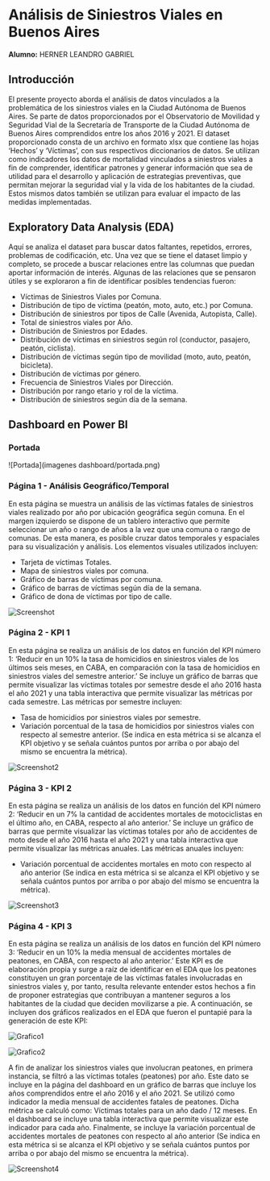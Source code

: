 # Análisis de Siniestros Viales en Buenos Aires

**Alumno:** HERNER LEANDRO GABRIEL

## Introducción
El presente proyecto aborda el análisis de datos vinculados a la problemática de los siniestros viales en la Ciudad Autónoma de Buenos Aires. Se parte de datos proporcionados por el Observatorio de Movilidad y Seguridad Vial de la Secretaría de Transporte de la Ciudad Autónoma de Buenos Aires comprendidos entre los años 2016 y 2021. El dataset proporcionado consta de un archivo en formato xlsx que contiene las hojas ‘Hechos’ y ‘Víctimas’, con sus respectivos diccionarios de datos. Se utilizan como indicadores los datos de mortalidad vinculados a siniestros viales a fin de comprender, identificar patrones y generar información que sea de utilidad para el desarrollo y aplicación de estrategias preventivas, que permitan mejorar la seguridad vial y la vida de los habitantes de la ciudad. Estos mismos datos también se utilizan para evaluar el impacto de las medidas implementadas.

## Exploratory Data Analysis (EDA)

Aquí se analiza el dataset para buscar datos faltantes, repetidos, errores, problemas de codificación, etc. Una vez que se tiene el dataset limpio y completo, se procede a buscar relaciones entre las columnas que puedan aportar información de interés. Algunas de las relaciones que se pensaron útiles y se exploraron a fin de identificar posibles tendencias fueron:
- Víctimas de Siniestros Viales por Comuna.
- Distribución de tipo de víctima (peatón, moto, auto, etc.) por Comuna.
- Distribución de siniestros por tipos de Calle (Avenida, Autopista, Calle).
- Total de siniestros viales por Año.
- Distribución de Siniestros por Edades.
- Distribución de víctimas en siniestros según rol (conductor, pasajero, peatón, ciclista).
- Distribución de víctimas según tipo de movilidad (moto, auto, peatón, bicicleta).
- Distribución de víctimas por género.
- Frecuencia de Siniestros Viales por Dirección.
- Distribución por rango etario y rol de la víctima.
- Distribución de siniestros según día de la semana.

## Dashboard en Power BI

### Portada

![Portada](imagenes dashboard/portada.png)


### Página 1 - Análisis Geográfico/Temporal

En esta página se muestra un análisis de las víctimas fatales de siniestros viales realizado por año por ubicación geográfica según comuna. En el margen izquierdo se dispone de un tablero interactivo que permite seleccionar un año o rango de años a la vez que una comuna o rango de comunas. De esta manera, es posible cruzar datos temporales y espaciales para su visualización y análisis. Los elementos visuales utilizados incluyen:
- Tarjeta de víctimas Totales.
- Mapa de siniestros viales por comuna.
- Gráfico de barras de víctimas por comuna.
- Gráfico de barras de víctimas según día de la semana.
- Gráfico de dona de víctimas por tipo de calle.

![Screenshot](pagina_1.png)

### Página 2 - KPI 1

En esta página se realiza un análisis de los datos en función del KPI número 1: ‘Reducir en un 10% la tasa de homicidios en siniestros viales de los últimos seis meses, en CABA, en comparación con la tasa de homicidios en siniestros viales del semestre anterior.’ Se incluye un gráfico de barras que permite visualizar las víctimas totales por semestre desde el año 2016 hasta el año 2021 y una tabla interactiva que permite visualizar las métricas por cada semestre. Las métricas por semestre incluyen:
- Tasa de homicidios por siniestros viales por semestre.
- Variación porcentual de la tasa de homicidios por siniestros viales con respecto al semestre anterior. (Se indica en esta métrica si se alcanza el KPI objetivo y se señala cuántos puntos por arriba o por abajo del mismo se encuentra la métrica).

![Screenshot2](pagina_2.png)

### Página 3 - KPI 2

En esta página se realiza un análisis de los datos en función del KPI número 2: ‘Reducir en un 7% la cantidad de accidentes mortales de motociclistas en el último año, en CABA, respecto al año anterior.’ Se incluye un gráfico de barras que permite visualizar las víctimas totales por año de accidentes de moto desde el año 2016 hasta el año 2021 y una tabla interactiva que permite visualizar las métricas anuales. Las métricas anuales incluyen:
- Variación porcentual de accidentes mortales en moto con respecto al año anterior (Se indica en esta métrica si se alcanza el KPI objetivo y se señala cuántos puntos por arriba o por abajo del mismo se encuentra la métrica).

![Screenshot3](pagina_3.png)

### Página 4 - KPI 3

En esta página se realiza un análisis de los datos en función del KPI número 3: ‘Reducir en un 10% la media mensual de accidentes mortales de peatones, en CABA, con respecto al año anterior.’ Este KPI es de elaboración propia y surge a raíz de identificar en el EDA que los peatones constituyen un gran porcentaje de las víctimas fatales involucradas en siniestros viales y, por tanto, resulta relevante entender estos hechos a fin de proponer estrategias que contribuyan a mantener seguros a los habitantes de la ciudad que deciden movilizarse a pie. A continuación, se incluyen dos gráficos realizados en el EDA que fueron el puntapié para la generación de este KPI:

![Grafico1](grafico_1.png)

![Grafico2](grafico_2.png)

A fin de analizar los siniestros viales que involucran peatones, en primera instancia, se filtró a las víctimas totales (peatones) por año. Este dato se incluye en la página del dashboard en un gráfico de barras que incluye los años comprendidos entre el año 2016 y el año 2021. Se utilizó como indicador la media mensual de accidentes fatales de peatones. Dicha métrica se calculó como: Víctimas totales para un año dado / 12 meses. En el dashboard se incluye una tabla interactiva que permite visualizar este indicador para cada año. Finalmente, se incluye la variación porcentual de accidentes mortales de peatones con respecto al año anterior (Se indica en esta métrica si se alcanza el KPI objetivo y se señala cuántos puntos por arriba o por abajo del mismo se encuentra la métrica).

![Screenshot4](pagina_4.png)
